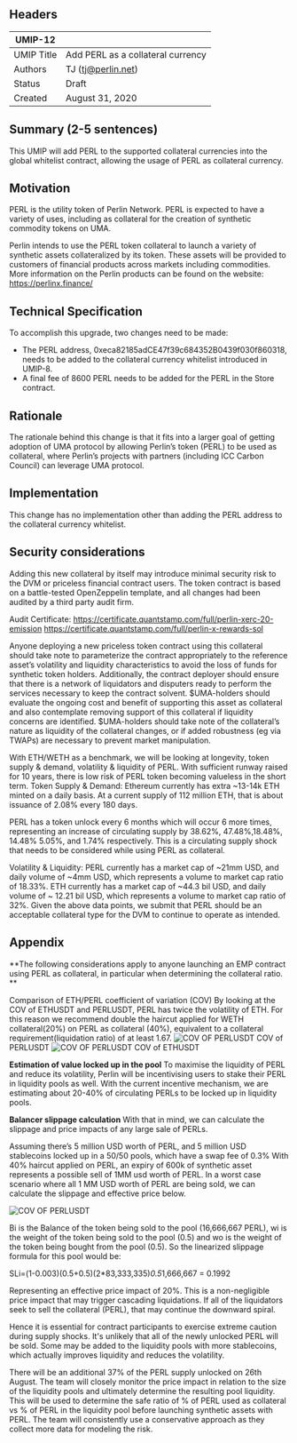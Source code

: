 ## Headers
| UMIP-12    |                                                                                                                                          |
|------------|------------------------------------------------------------------------------------------------------------------------------------------|
| UMIP Title | Add PERL as a collateral currency              |
| Authors    | TJ (tj@perlin.net) |
| Status     | Draft                                                                                                                                    |
| Created    | August 31, 2020                                                                                                                           |

## Summary (2-5 sentences)
This UMIP will add PERL to the supported collateral currencies into the global whitelist contract, allowing the usage of PERL as collateral currency.

## Motivation
PERL is the utility token of Perlin Network. PERL is expected to have a variety of uses, including as collateral for the creation of synthetic commodity tokens on UMA. 

Perlin intends to use the PERL token collateral to launch a variety of synthetic assets collateralized by its token.  These assets will be provided to customers of financial products across markets including commodities.  More information on the Perlin products can be found on the website: https://perlinx.finance/

## Technical Specification
To accomplish this upgrade, two changes need to be made:
- The PERL address, 0xeca82185adCE47f39c684352B0439f030f860318, needs to be added to the collateral currency whitelist introduced in UMIP-8. 
- A final fee of 8600 PERL needs to be added for the PERL in the Store contract.


## Rationale

The rationale behind this change is that it fits into a larger goal of getting adoption of UMA protocol by allowing Perlin’s token (PERL) to be used as collateral, where Perlin’s projects with partners (including ICC Carbon Council) can leverage UMA protocol.

## Implementation

This change has no implementation other than adding the PERL address to the collateral currency whitelist.

## Security considerations
Adding this new collateral by itself may introduce minimal security risk to the DVM or priceless financial contract users. The token contract is based on a battle-tested OpenZeppelin template, and all changes had been audited by a third party audit firm.

Audit Certificate: 
https://certificate.quantstamp.com/full/perlin-xerc-20-emission
https://certificate.quantstamp.com/full/perlin-x-rewards-sol

Anyone deploying a new priceless token contract using this collateral should take note to parameterize the contract appropriately to the reference asset’s volatility and liquidity characteristics to avoid the loss of funds for synthetic token holders. Additionally, the contract deployer should ensure that there is a network of liquidators and disputers ready to perform the services necessary to keep the contract solvent.
$UMA-holders should evaluate the ongoing cost and benefit of supporting this asset as collateral and also contemplate removing support of this collateral if liquidity concerns are identified. $UMA-holders should take note of the collateral’s nature as liquidity of the collateral changes, or if added robustness (eg via TWAPs) are necessary to prevent market manipulation.
 
With ETH/WETH as a benchmark, we will be looking at longevity, token supply & demand, volatility & liquidity of PERL.
With sufficient runway raised for 10 years, there is low risk of PERL token becoming valueless in the short term.
Token Supply & Demand: Ethereum currently has extra ~13-14k ETH minted on a daily basis. At a current supply of 112 million ETH, that is about issuance of 2.08% every 180 days.

PERL has a token unlock every 6 months which will occur 6 more times, representing an increase of circulating supply by 38.62%, 47.48%,18.48%, 14.48% 5.05%, and 1.74% respectively. This is a circulating supply shock that needs to be considered while using PERL as collateral. 

Volatility & Liquidity:
PERL currently has a market cap of ~21mm USD, and daily volume of ~4mm USD, which represents a volume to market cap ratio of 18.33%. 
ETH currently has a market cap of ~44.3 bil USD, and daily volume of ~ 12.21 bil USD, which represents a volume to market cap ratio of 32%.
Given the above data points, we submit that PERL should be an acceptable collateral type for the DVM to continue to operate as intended.

## Appendix

**The following considerations apply to anyone launching an EMP contract using PERL as collateral, in particular when determining the collateral ratio.  **

Comparison of ETH/PERL coefficient of variation (COV)
By looking at the COV of ETHUSDT and PERLUSDT, PERL has twice the volatility of ETH. For this reason we recommend double the haircut applied for WETH collateral(20%) on PERL as collateral (40%), equivalent to a collateral requirement(liquidation ratio) of at least 1.67.
![COV OF PERLUSDT](https://lh4.googleusercontent.com/wqlcjavAT9LJavtFETVPLQjiGWhKZA4Xc41IFDgoohlgE4yqTD006Rqw-XfoBBVf5eN2ww0KRJWk5fAfjFXGsUGKHLFV_w5_vjxahX7pwuRQ9OwO6DLJw3pyNwjeQpLw-M5htOSq)
COV of PERLUSDT
![COV OF PERLUSDT](https://lh5.googleusercontent.com/nAeD2NLxGh4tj4kFm_ZT9RacfP-F4Bg0MXhKMUtRvBvBzbZbbftCIw82wMxvaxB6jUuk36VM_ArPn2ifUnnUKrDZfd3mY3DgVGAXKvA-EaW7SCE2dX3oi7DuH2gEoyF9OTVtCbdA)
COV of ETHUSDT

**Estimation of value locked up in the pool**
To maximise the liquidity of PERL and reduce its volatility, Perlin will be incentivising users to stake their PERL in liquidity pools as well. With the current incentive mechanism, we are estimating about 20-40% of circulating PERLs to be locked up in liquidity pools.

**Balancer slippage calculation**
With that in mind, we can calculate the slippage and price impacts of any large sale of PERLs.

Assuming there’s 5 million USD worth of PERL, and 5 million USD stablecoins locked up in a 50/50 pools, which have a swap fee of 0.3%
With 40% haircut applied on PERL, an expiry of 600k of synthetic asset represents a possible sell of 1MM usd worth of PERL. In a worst case scenario where all 1 MM USD worth of PERL are being sold, we can calculate the slippage and effective price below.

![COV OF PERLUSDT](https://lh6.googleusercontent.com/7yMLiTrvagz5hfeI3zLKkdFa4_LgJh08zTKw4_CnRp_wPg3FozyB2Q4LZWQtrn2827rnmlfhNJ91lCmQfQZ57-fkSzJN9AyR2zih1ka1Fl1iOKPOybwDXCqQPwyYCQ6MqzV9QXzK)

Bi is the Balance of the token being sold to the pool (16,666,667 PERL), wi is the weight of the token being sold to the pool (0.5) and wo is the weight of the token being bought from the pool (0.5). So the linearized slippage formula for this pool would be:

SLi=(1-0.003)(0.5+0.5)(2*83,333,335)*0.5*1,666,667 = 0.1992

Representing an effective price impact of 20%. 
This is a non-negligible price impact that may trigger cascading liquidations. If all of the liquidators seek to sell the collateral (PERL), that may continue the downward spiral.

Hence it is essential for contract participants to exercise extreme caution during supply shocks. It's unlikely that all of the newly unlocked PERL will be sold. Some may be added to the liquidity pools with more stablecoins, which actually improves liquidity and reduces the volatility.

There will be an additional 37% of the PERL supply unlocked on 26th August. The team will closely monitor the price impact in relation to the size of the liquidity pools and ultimately determine the resulting pool liquidity. This will be used to determine the safe ratio of % of PERL used as collateral vs % of PERL in the liquidity pool before launching synthetic assets with PERL. The team will consistently use a conservative approach as they collect more data for modeling the risk.
